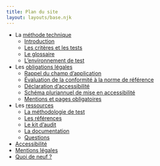 ```yaml
---
title: Plan du site
layout: layouts/base.njk
---
```


- La [méthode technique](/methode/)
    - [Introduction](/methode/introduction/)
    - [Les critères et les tests](/methode/criteres-et-tests/)
    - [Le glossaire](/methode/glossaire/)
    - [L’environnement de test](/methode/environnement-de-test/)
- Les [obligations légales](/obligations/)
    - [Rappel du champ d’application](/obligations/champ-application/)
    - [Évaluation de la conformité à la norme de référence](/obligations/evaluation-conformite/)
    - [Déclaration d’accessibilité](/obligations/déclaration-accessibilite/)
    - [Schéma pluriannuel de mise en accessibilité](/obligations/schema-pluriannuel/)
    - [Mentions et pages obligatoires](/obligations/mentions-et-pages-obligatoires/)
- Les [ressources](/ressources/)
    - [La méthodologie de test](/ressources/methodologie-de-test/)
    - [Les références](/ressources/references/)
    - [Le kit d’audit](/ressources/kit-audit/)
    - [La documentation](/ressources/documentation/)
    - [Questions](/ressources/questions/)
- [Accessibilité](/accessibilite/)
- [Mentions légales](/mentions-legales/)
- [Quoi de neuf ?](/nouveautés/)


